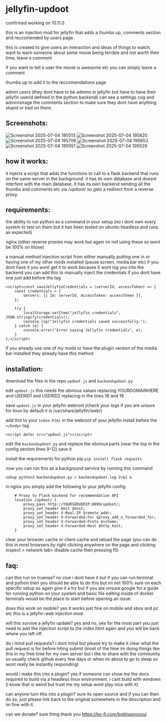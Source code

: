 # jellyfin-updoot

confirmed working on 10.11.0

this is an injection mod for jellyfin that adds a thumbs up, comments section and reccomended by users page

this is created to give users an interaction and ideas of things to watch, want to warn someone about some movie being terrible and not worth their time, leave a comment

if you want to tell a user the movie is awesome etc you can simply leave a comment 

thumbs up to add it to the reccomendations page

admin users (they dont have to be admins in jellyfin but have to have their jellyfin userid defined in the python backend) can see a settings cog and administrage the comments section to make sure they dont have anything stupid or bad on there.

## Screenshots:
![Screenshot 2025-07-04 195513](https://github.com/user-attachments/assets/46b6f059-ae7b-46d7-97c6-528524cfa312)
![Screenshot 2025-07-04 195820](https://github.com/user-attachments/assets/8a28091c-56a7-4b09-8902-f18feb3268ce)
![Screenshot 2025-07-04 195706](https://github.com/user-attachments/assets/f9fa9dd3-5d26-46c6-9e1a-0391237be6cb)
![Screenshot 2025-07-04 195653](https://github.com/user-attachments/assets/74073f5c-642c-4486-a489-b2204f68247f)
![Screenshot 2025-07-04 195551](https://github.com/user-attachments/assets/21dbbd4c-c49e-4131-b9ab-03c16137bb5a)
![Screenshot 2025-07-04 195529](https://github.com/user-attachments/assets/0815cec9-ad8b-444f-8e0e-1bf6b7e08c15)



## how it works:

it injects a script that adds the functions to call to a flask backend that runs on the same server in the background. it has its own database and doesnt interfere with the main database, it has its own backend sending all the thumbs and comments etc via /updoot/ so gets a redirect from a reverse proxy.

## requirements:
the ability to run python as a command in your setup (no i dont own every system to test on them but it has been tested on ubuntu headless and runs as expected)

nginx (other reverse proxies may work but again im not using these so wont be 100% on those)

a manual method injection script from either manually putting one in or having one of my other mods installed (pause screen, media bar etc) if you dont have it you wont get it to work because it wont log you into the backend you can add this to manually inject the credentials if you dont have one just add before the </body> tag

```
<script>const saveJellyfinCredentials = (serverId, accessToken) => {
    const credentials = {
        Servers: [{ Id: serverId, AccessToken: accessToken }],
    };

    try {
        localStorage.setItem("jellyfin_credentials", JSON.stringify(credentials));
        console.log("Jellyfin credentials saved successfully.");
    } catch (e) {
        console.error("Error saving Jellyfin credentials", e);
    }
};</script>
```
if you already use one of my mods or have the plugin version of the media bar installed they already have this method

## installation:

download the files in the repo `updoot.js` and `backendupdoot.py` 

edit `updoot.js` this needs the obvious values replacing YOURDOMAINHERE and USERID1 and USERID2 replacing in the lines 16 and 19 

save `updoot.js` in your jellyfin webroot (check your logs if you are unsure for linux by default it is /usr/share/jellyfin/web/)

add this to your `index.html` in the webroot of your jellyfin install before the `</body>` tag

`<script defer src="updoot.js"></script>`


edit the `backendupdoot.py` and replace the obvious parts (near the top in the config section lines 9-12) save it 

install the requirements for python pip `pip install flask requests`

now you can run this as a background service by running this command 

`nohup python3 backendupdoot.py > backendupdoot.log 2>&1 &`

in nginx you simply add the following to your jellyfin config 

```
    # Proxy to Flask backend for recommendation API
    location /updoot/ {
        proxy_pass http://YOURSERVERIP:8099/updoot/;
        proxy_set_header Host $host;
        proxy_set_header X-Real-IP $remote_addr;
        proxy_set_header X-Forwarded-For $proxy_add_x_forwarded_for;
        proxy_set_header X-Forwarded-Proto $scheme;
        proxy_set_header X-Forwarded-Host $http_host;
    }
```

clear your browser cache or client cache and reload the page (you can do this in most browsers by right clicking anywhere on the page and clicking inspect > network tab> disable cache then pressing f5)

## faq:

can this run on truenas? no clue i dont have it but if you can run terminal and python then you should be able to do this but im not 100% sure on each specific setup so again give it a try but if you are unsure google for a guide for running python on your system and basic file editing inside of docker terminals would be the place to start before opening an issue.

does this work on mobile? yes it works just fine on mobile and xbox and pc etc this is a jellyfin-web injection mod.

will this survive a jellyfin update? yes and no, yes for the most part you just need to add the injection script to the index.html again and you will be back where you left off.

do i mind pull requests? i dont mind but please try to make it clear what the pull request is for before hiting submit (most of the time im doing things like this in my free time for my own server but i like to share with the community so usually check github every few days or when im about to go to sleep so wont really be instantly responding)

would i make this into a plugin? yes if someone can show me the docs required to build via a headless linux environment. i cant build with windows (i know that is weird but trust me my setup wont play nice with it)

can anyone turn this into a plugin? sure its open source and if you can then do so, just please link back to the original somewhere in the description and im fine with it.

can we donate? sure thing thank you https://ko-fi.com/bobhasnosoul 
